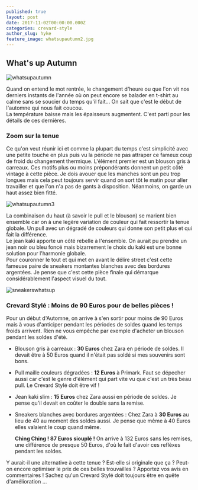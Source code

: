 ```yaml
---
published: true
layout: post
date: 2017-11-02T00:00:00.000Z
categories: crevard-style
author_slug: hyke
feature_image: whatsupautumn2.jpg
---
```

## What's up Autumn 

![whatsupautumn]({{site.url}}/{{site.baseurl}}img/whatsupautumn.jpg)

Quand on entend le mot rentrée, le changement d'heure ou que l'on vit nos derniers instants de l'année où on peut encore se balader en t-shirt au calme sans se soucier du temps qu'il fait... On sait que c'est le début de l'automne qui nous fait coucou.  
La température baisse mais les épaisseurs augmentent. C'est parti pour les détails de ces dernières.

### Zoom sur la tenue

Ce qu'on veut réunir ici et comme la plupart du temps c'est simplicité avec une petite touche en plus puis vu la période ne pas attraper ce fameux coup de froid du changement thermique.
L'élément premier est un blouson gris à carreaux. Ces motifs plus ou moins prépondérants donnent un petit côté vintage à cette pièce. Je dois avouer que les manches sont un peu trop longues mais cela peut toujours servir quand on sort tôt le matin pour aller travailler et que l'on n'a pas de gants à disposition. Néanmoins, on garde un haut assez bien fitté.

![whatsupautumn3]({{site.url}}/{{site.baseurl}}img/whatsupautumn3.jpg)

La combinaison du haut (à savoir le pull et le blouson) se marient bien ensemble car on à une legère variation de couleur qui fait ressortir la tenue globale. Un pull avec un dégradé de couleurs qui donne son petit plus et qui fait la différence.  
Le jean kaki apporte un côté rebelle à l'ensemble. On aurait pu prendre un jean noir ou bleu foncé mais bizarrement le choix du kaki est une bonne solution pour l'harmonie globale.  
Pour couronner le tout et qui met en avant le délire street c'est cette fameuse paire de sneakers montantes blanches avec des bordures argentées. Je pense que c'est cette pièce finale qui démarque considérablement l'aspect visuel du tout.

![sneakerswhatsup]({{site.url}}/{{site.baseurl}}img/sneakerswhatsup.jpg)

### Crevard Stylé : Moins de 90 Euros pour de belles pièces !

Pour un début d'Automne, on arrive à s'en sortir pour moins de 90 Euros mais à vous d'anticiper pendant les périodes de soldes quand les temps froids arrivent. Rien ne vous empêche par exemple d'acheter un blouson pendant les soldes d'été.

* Blouson gris à carreaux : **30 Euros** chez Zara en période de soldes. Il devait être à 50 Euros quand il n'était pas soldé si mes souvenirs sont bons.

* Pull maille couleurs dégradées : **12 Euros** à Primark. Faut se dépecher aussi car c'est le genre d'élément qui part vite vu que c'est un très beau pull. Le Crevard Stylé doit être vif !

* Jean kaki slim : **15 Euros** chez Zara aussi en période de soldes. Je pense qu'il devait en coûter le double sans la remise.

* Sneakers blanches avec bordures argentées : Chez Zara à **30 Euros** au lieu de 40 au moment des soldes aussi. Je pense que même à 40 Euros elles valaient le coup quand même.

	**Ching Ching ! 87 Euros siouplé !** On arrive à 132 Euros sans les remises, une différence de presque 50 Euros, d'où le fait d'avoir ces reflèxes pendant les soldes.

Y aurait-il une alternative à cette tenue ? Est-elle si originale que ça ? Peut-on encore optimiser le prix de ces belles trouvailles ? Apportez vos avis en commentaires ! Sachez qu'un Crevard Stylé doit toujours être en quête d'amélioration ...
